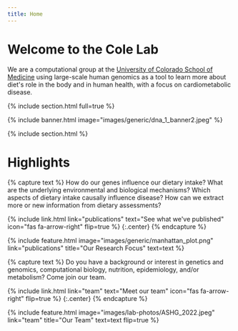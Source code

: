 ```yaml
---
title: Home
---
```


# Welcome to the Cole Lab 

We are a computational group at the [University of Colorado School of Medicine](https://medschool.cuanschutz.edu/) using large-scale human genomics as a tool to learn more about diet's role in the body and in human health, with a focus on cardiometabolic disease. 

{% include section.html full=true %}

{% include banner.html image="images/generic/dna_1_banner2.jpeg" %}

{% include section.html %}

# Highlights

{% capture text %}
How do our genes influence our dietary intake? What are the underlying environmental and biological mechanisms? Which aspects of dietary intake causally influence disease? How can we extract more or new information from dietary assessments?

{%
  include link.html
  link="publications"
  text="See what we've published"
  icon="fas fa-arrow-right"
  flip=true
%}
{:.center}
{% endcapture %}

{%
  include feature.html
  image="images/generic/manhattan_plot.png"
  link="publications"
  title="Our Research Focus"
  text=text
%}

{% capture text %}
Do you have a background or interest in genetics and genomics, computational biology, 
nutrition, epidemiology, and/or metabolism? Come join our team.

{%
  include link.html
  link="team"
  text="Meet our team"
  icon="fas fa-arrow-right"
  flip=true
%}
{:.center}
{% endcapture %}

{%
  include feature.html
  image="images/lab-photos/ASHG_2022.jpeg"
  link="team"
  title="Our Team"
  text=text
  flip=true
%}


